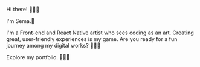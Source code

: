 Hi there! 🙋🏻‍♀️

I'm Sema.🤍

I'm a Front-end and React Native artist who sees coding as an art. Creating great, user-friendly experiences is my game. 
Are you ready for a fun journey among my digital works? 👩🏻‍💻

Explore my portfolio. 💁🏻‍♀️
